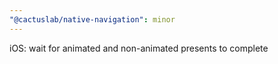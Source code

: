```yaml
---
"@cactuslab/native-navigation": minor
---
```


iOS: wait for animated and non-animated presents to complete

